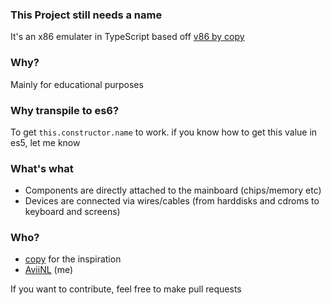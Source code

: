 ### This Project still needs a name

It's an x86 emulater in TypeScript based off [v86 by copy](https://github.com/copy/v86)

### Why?
Mainly for educational purposes

### Why transpile to es6?
To get `this.constructor.name` to work. if you know how to get this value in es5, let me know

### What's what
- Components are directly attached to the mainboard (chips/memory etc)
- Devices are connected via wires/cables (from harddisks and cdroms to keyboard and screens)

### Who?
- [copy](https://github.com/copy) for the inspiration
- [AviiNL](https://github.com/aviinl) (me)

If you want to contribute, feel free to make pull requests